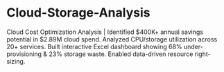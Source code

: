 # Cloud-Storage-Analysis
Cloud Cost Optimization Analysis | Identified $400K+ annual savings potential in $2.89M cloud spend. Analyzed CPU/storage utilization across 20+ services. Built interactive Excel dashboard showing 68% under-provisioning &amp; 23% storage waste. Enabled data-driven resource right-sizing.
